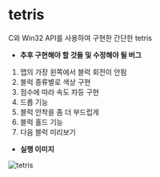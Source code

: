 # tetris
C와 Win32 API를 사용하여 구현한 간단한 tetris

* **추후 구현해야 할 것들 및 수정해야 될 버그**
1. 맵의 가장 왼쪽에서 블럭 회전이 안됨
2. 블럭 종류별로 색상 구현
3. 점수에 따라 속도 차등 구현
4. 드롭 기능
5. 블럭 안착을 좀 더 부드럽게
6. 블럭 홀드 기능
7. 다음 블럭 미리보기

* **실행 이미지**

![tetris](https://user-images.githubusercontent.com/34893750/89738584-e0e08380-dab4-11ea-81f0-6f55f3a7894d.png)
